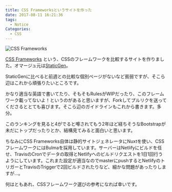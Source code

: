 ```yaml
---
title: CSS Frameworksというサイトを作った
date: 2017-08-11 16:21:36
tags:
  - Notice
Categories:
  - CSS
---
```


![CSS Frameworks](/assets/images/css-frameworks.png)

[CSS Frameworks](https://css-frameworks.unsweets.net)
という、CSSのフレームワークを比較するサイトを作りました。オマージュ元は[StaticGen](https://www.staticgen.com)。

<!-- more -->

StaticGenに比べると前週との比較な個別ページがないなど貧弱ですが、そこら辺はこれから頑張りたいところです。

かなり適当な英語で書いてたり、そもそもRulesがWIPだったり、このフレームワーク載ってないよ！というのがあると思いますが、Forkしてプルリクを送ってくださるととても喜びます。そこら辺のガイドラインもこれから書きます。多分。

このランキングを見ると4がでると噂されてもう2年ほど経ちそうなBootstrapが未だにトップだったりとか、結構見てみると面白いと思います。

ちなみにCSS Frameworks自体は静的サイトジェネレータにNuxtを使い、CSSフレームワークにはBulmaを採用しています。サーバーはNetlifyにビルドを任せ、TravisのCronでデータの取得とNetlifyへのビルドリクエストを1日1回行うようにしています。これまた設定が適当なのでmasterにpushするとNetlifyのトリガーとTravisのTriggerで2回ビルドされたりなど、細かな問題があったりしますが…。

何はともあれ、CSSフレームワーク選びの参考になれば幸いです。
